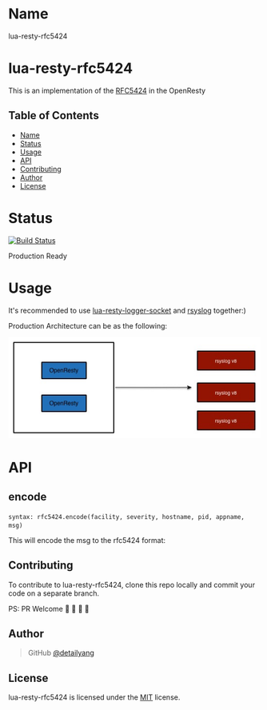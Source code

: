 [rfc5424]: https://tools.ietf.org/html/rfc5424
[lua-resty-logger-socket]: https://github.com/cloudflare/lua-resty-logger-socket
[rsyslog]: http://www.rsyslog.com

Name
====
lua-resty-rfc5424

# lua-resty-rfc5424
This is an implementation of the [RFC5424] <syslog> in the OpenResty

Table of Contents
-----------------
* [Name](#name)
* [Status](#status)
* [Usage](#usage)
* [API](#api)
* [Contributing](#contributing)
* [Author](#author)
* [License](#license)


Status
====
[![Build Status](https://travis-ci.org/detailyang/lua-resty-rfc5424.svg?branch=master)](https://travis-ci.org/detailyang/lua-resty-rfc5424)

Production Ready

Usage
====
It's recommended to use [lua-resty-logger-socket] and [rsyslog] together:)

Production Architecture can be as the following:

![architecture](https://raw.githubusercontent.com/detailyang/lua-resty-rfc5424/master/fixtures/rsyslog.jpg)

API
====

encode
---
`syntax: rfc5424.encode(facility, severity, hostname, pid, appname, msg)`

This will encode the msg to the rfc5424 format:

Contributing
------------

To contribute to lua-resty-rfc5424, clone this repo locally and commit your code on a separate branch.

PS: PR Welcome :rocket: :rocket: :rocket: :rocket:


Author
------

> GitHub [@detailyang](https://github.com/detailyang)

License
-------
lua-resty-rfc5424 is licensed under the [MIT] license.

[MIT]: https://github.com/detailyang/ybw/blob/master/licenses/MIT
